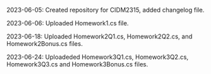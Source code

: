 2023-06-05: Created repository for CIDM2315, added changelog file.

2023-06-06: Uploaded Homework1.cs file.

2023-06-18: Uploaded Homework2Q1.cs, Homework2Q2.cs, and Homework2Bonus.cs files.

2023-06-24: Uploadeded Homework3Q1.cs, Homework3Q2.cs, Homework3Q3.cs and Homework3Bonus.cs files.
